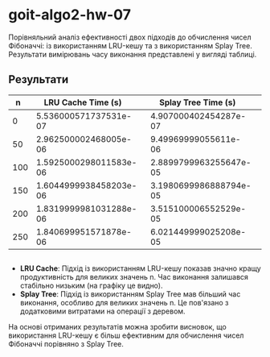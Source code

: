 # goit-algo2-hw-07



Порівняльний аналіз ефективності двох підходів до обчислення чисел Фібоначчі: із використанням LRU-кешу та з використанням Splay Tree. 
Результати вимірювань часу виконання представлені у вигляді таблиці.

## Результати

| n   | LRU Cache Time (s)       | Splay Tree Time (s)       |
|-----|--------------------------|---------------------------|
| 0   | 5.536000571737531e-07    | 4.907000402454287e-07     |
| 50  | 2.962500002468005e-06    | 9.49969999055611e-06      |
| 100 | 1.5925000298011583e-06   | 2.8899799963255647e-05    |
| 150 | 1.6044999938458203e-06   | 3.1980699986888794e-05    |
| 200 | 1.8319999981031288e-06   | 3.515100006552529e-05     |
| 250 | 1.840699951571878e-06    | 6.021449999025208e-05     |

##
- **LRU Cache**: Підхід із використанням LRU-кешу показав значно кращу продуктивність для великих значень n. Час виконання залишався стабільно низьким (на графіку це видно).
- **Splay Tree**: Підхід із використанням Splay Tree мав більший час виконання, особливо для великих значень n. Це пов'язано з додатковими витратами на операції з деревом.

На основі отриманих результатів можна зробити висновок, що використання LRU-кешу є більш ефективним для обчислення чисел Фібоначчі порівняно з Splay Tree.

# 
